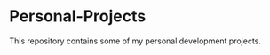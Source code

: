Personal-Projects
=================

This repository contains some of my personal development projects.
